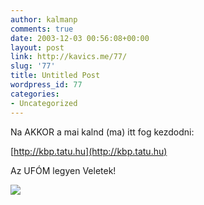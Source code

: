 ```yaml
---
author: kalmanp
comments: true
date: 2003-12-03 00:56:08+00:00
layout: post
link: http://kavics.me/77/
slug: '77'
title: Untitled Post
wordpress_id: 77
categories:
- Uncategorized
---
```


Na AKKOR a mai kalnd (ma) itt fog kezdodni:




[http://kbp.tatu.hu](http://kbp.tatu.hu)




Az UFÓM legyen Veletek!




![](http://kavics.freeblog.hu/Files/pic/kkpn20.jpg)
